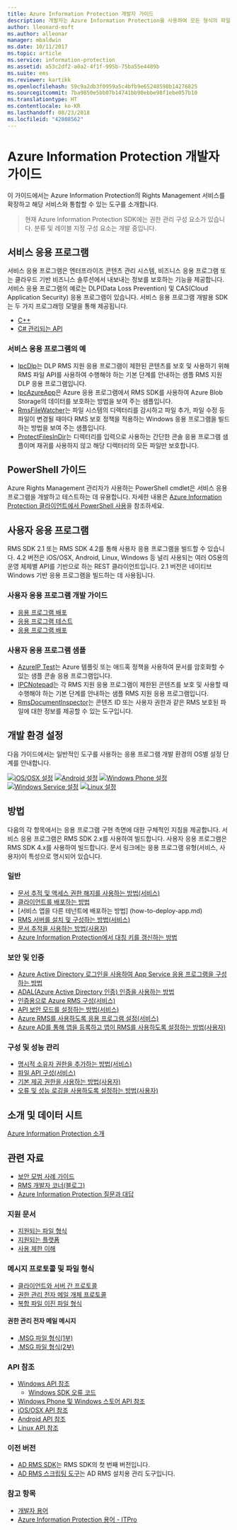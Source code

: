 ```yaml
---
title: Azure Information Protection 개발자 가이드
description: 개발자는 Azure Information Protection을 사용하여 모든 형식의 파일을 보호하고 관리할 수 있습니다.
author: lleonard-msft
ms.author: alleonar
manager: mbaldwin
ms.date: 10/11/2017
ms.topic: article
ms.service: information-protection
ms.assetid: a53c2df2-a0a2-4f1f-995b-75ba55e4489b
ms.suite: ems
ms.reviewer: kartikk
ms.openlocfilehash: 59c9a2db3f0959a5c4bfb9e65248598b14276825
ms.sourcegitcommit: 7ba9850e5bb07b14741bb90ebbe98f1ebe057b10
ms.translationtype: HT
ms.contentlocale: ko-KR
ms.lasthandoff: 08/23/2018
ms.locfileid: "42808562"
---
```

# <a name="azure-information-protection-developers-guide"></a>Azure Information Protection 개발자 가이드

이 가이드에서는 Azure Information Protection의 Rights Management 서비스를 확장하고 해당 서비스와 통합할 수 있는 도구를 소개합니다.

>현재 Azure Information Protection SDK에는 권한 관리 구성 요소가 있습니다. 분류 및 레이블 지정 구성 요소는 개발 중입니다.

## <a name="service-applications"></a>서비스 응용 프로그램

서비스 응용 프로그램은 엔터프라이즈 콘텐츠 관리 시스템, 비즈니스 응용 프로그램 또는 클라우드 기반 비즈니스 솔루션에서 내보내는 정보를 보호하는 기능을 제공합니다. 서비스 응용 프로그램의 예로는 DLP(Data Loss Prevention) 및 CAS(Cloud Application Security) 응용 프로그램이 있습니다. 서비스 응용 프로그램 개발용 SDK는 두 가지 프로그래밍 모델을 통해 제공됩니다.

- [C++](https://www.microsoft.com/download/details.aspx?id=38397)
- [C# 관리되는 API](https://github.com/Azure-Samples/Azure-Information-Protection-Samples/tree/master/IpcManagedAPI)

### <a name="examples-of-service-applications"></a>서비스 응용 프로그램의 예

- [IpcDlp](https://github.com/Azure-Samples/active-directory-dotnet-rms)는 DLP RMS 지원 응용 프로그램이 제한된 콘텐츠를 보호 및 사용하기 위해 RMS 파일 API를 사용하여 수행해야 하는 기본 단계를 안내하는 샘플 RMS 지원 DLP 응용 프로그램입니다.
- [IpcAzureApp](https://github.com/Azure-Samples/active-directory-dotnet-rms)은 Azure 응용 프로그램에서 RMS SDK를 사용하여 Azure Blob Storage의 데이터를 보호하는 방법을 보여 주는 샘플입니다.
- [RmsFileWatcher](https://github.com/Azure-Samples/active-directory-dotnet-rms)는 파일 시스템의 디렉터리를 감시하고 파일 추가, 파일 수정 등 파일이 변경될 때마다 RMS 보호 정책을 적용하는 Windows 응용 프로그램을 빌드하는 방법을 보여 주는 샘플입니다.
- [ProtectFilesInDir](https://github.com/Azure-Samples/Azure-Information-Protection-Samples/tree/master/ProtectFilesInDir)는 디렉터리를 입력으로 사용하는 간단한 콘솔 응용 프로그램 샘플이며 재귀를 사용하지 않고 해당 디렉터리의 모든 파일만 보호합니다.

## <a name="powershell-guides"></a>PowerShell 가이드

Azure Rights Management 관리자가 사용하는 PowerShell cmdlet은 서비스 응용 프로그램을 개발하고 테스트하는 데 유용합니다. 자세한 내용은 [Azure Information Protection 클라이언트에서 PowerShell 사용](/azure/information-protection/rms-client/client-admin-guide-powershell)을 참조하세요.

## <a name="user-applications"></a>사용자 응용 프로그램

RMS SDK 2.1 또는 RMS SDK 4.2를 통해 사용자 응용 프로그램을 빌드할 수 있습니다.
4.2 버전은 iOS/OSX, Android, Linux, Windows 등 널리 사용되는 여러 OS용의 운영 체제별 API를 기반으로 하는 REST 클라이언트입니다. 2.1 버전은 네이티브 Windows 기반 응용 프로그램을 빌드하는 데 사용됩니다.

### <a name="user-application-development-guides"></a>사용자 응용 프로그램 개발 가이드

- [응용 프로그램 배포](developing-your-application.md)
- [응용 프로그램 테스트](how-to-set-up-your-test-environment.md)
- [응용 프로그램 배포](deploying-your-application.md)

### <a name="user-application-samples"></a>사용자 응용 프로그램 샘플

- [AzureIP Test](https://github.com/Azure-Samples/Azure-Information-Protection-Samples/tree/master/AzureIP_Test)는 Azure 템플릿 또는 애드혹 정책을 사용하여 문서를 암호화할 수 있는 샘플 콘솔 응용 프로그램입니다.
- [IPCNotepad](https://github.com/Azure-Samples/Azure-Information-Protection-Samples/tree/master/AzureIP_Test)는 각 RMS 지원 응용 프로그램이 제한된 콘텐츠를 보호 및 사용할 때 수행해야 하는 기본 단계를 안내하는 샘플 RMS 지원 응용 프로그램입니다.
- [RmsDocumentInspector](https://github.com/Azure-Samples/active-directory-dotnet-rms)는 콘텐츠 ID 또는 사용자 권한과 같은 RMS 보호된 파일에 대한 정보를 제공할 수 있는 도구입니다.

## <a name="development-environment-setup"></a>개발 환경 설정

다음 가이드에서는 일반적인 도구를 사용하는 응용 프로그램 개발 환경의 OS별 설정 단계를 안내합니다.

[![iOS/OSX 설정](../media/develop/ios-icon.png)](ios-sdk.md)
[![Android 설정](../media/develop/android-icon.png)](android-sdk.md)
[![Windows Phone 설정](../media/develop/windows-phone-icon.png)](windows-phone-apps.md)
[![Windows Service 설정](../media/develop/windows-icon.png)](install-the-rms-sdk.md)
[![Linux 설정](../media/develop/linux-icon.png)](linux-setup.md)


## <a name="how-tos"></a>방법

다음의 각 항목에서는 응용 프로그램 구현 측면에 대한 구체적인 지침을 제공합니다. 서비스 응용 프로그램은 RMS SDK 2.x를 사용하여 빌드합니다. 사용자 응용 프로그램은 RMS SDK 4.x를 사용하여 빌드합니다. 문서 링크에는 응용 프로그램 유형(서비스, 사용자)이 특성으로 명시되어 있습니다.

### <a name="general"></a>일반

- [문서 추적 및 액세스 권한 해지를 사용하는 방법(서비스)](tracking-content.md)
- [클라이언트를 배포하는 방법](../rms-client/client-deployment-notes.md)
- [서비스 앱을 다른 테넌트에 배포하는 방법] (how-to-deploy-app.md)
- [RMS 서버를 설치 및 구성하는 방법(서비스)](how-to-install-and-configure-an-rms-server.md)
- [문서 추적을 사용하는 방법(사용자)](how-to-use-document-tracking.md)
- [Azure Information Protection에서 대칭 키를 갱신하는 방법](how-to-renew-symmetric-key.md)

### <a name="security-and-authentication"></a>보안 및 인증

- [Azure Active Directory 로그인을 사용하여 App Service 응용 프로그램을 구성하는 방법](https://docs.microsoft.com/azure/app-service-mobile/app-service-mobile-how-to-configure-active-directory-authentication)
- [ADAL(Azure Active Directory 인증) 인증을 사용하는 방법](how-to-use-adal-authentication.md)
- [인증용으로 Azure RMS 구성(서비스)](adal-auth.md)
- [API 보안 모드를 설정하는 방법(서비스)](setting-the-api-security-mode-api-mode.md)
- [Azure RMS를 사용하도록 응용 프로그램 설정(서비스)](how-to-use-file-api-with-aadrm-cloud.md)
- [Azure AD를 통해 앱을 등록하고 앱이 RMS를 사용하도록 설정하는 방법(사용자)](authentication-integration.md)

### <a name="configuration-and-performance-management"></a>구성 및 성능 관리

- [명시적 소유자 권한을 추가하는 방법(서비스)](add-explicit-owner-rights.md)
- [파일 API 구성(서비스)](file-api-configuration.md)
- [기본 제공 권한을 사용하는 방법(사용자)](built-in-rights-usage-restriction-reference.md)
- [오류 및 성능 로깅을 사용하도록 설정하는 방법(사용자)](enabling-logging.md)

## <a name="introduction-and-datasheets"></a>소개 및 데이터 시트

[Azure Information Protection 소개](https://www.microsoft.com/cloud-platform/azure-information-protection)

## <a name="other-resources"></a>관련 자료

- [보안 모범 사례 가이드](security-guidelines.md)
- [RMS 개발자 코너(블로그)](https://blogs.msdn.microsoft.com/rms/)
- [Azure Information Protection 질문과 대답](https://docs.microsoft.com/information-protection/get-started/faqs)

### <a name="support-articles"></a>지원 문서

- [지원되는 파일 형식](supported-file-formats.md)
- [지원되는 플랫폼](supported-platforms.md)
- [사용 제한 이해](understanding-usage-restrictions.md)

### <a name="message-protocol-and-file-formats"></a>메시지 프로토콜 및 파일 형식

- [클라이언트와 서버 간 프로토콜](https://msdn.microsoft.com/library/cc243191.aspx)
- [권한 관리 전자 메일 개체 프로토콜](https://msdn.microsoft.com/library/cc463909(v=EXCHG.80).aspx)
- [복합 파일 이진 파일 형식](https://msdn.microsoft.com/library/dd942138.aspx)

#### <a name="rights-managed-email-message"></a>권한 관리 전자 메일 메시지

- [.MSG 파일 형식(1부)](https://blogs.msdn.microsoft.com/openspecification/2009/11/06/msg-file-format-part-1/)
- [.MSG 파일 형식(2부)](https://blogs.msdn.microsoft.com/openspecification/2010/06/20/msg-file-format-rights-managed-email-message-part-2/)

### <a name="api-reference"></a>API 참조

- [Windows API 참조](https://msdn.microsoft.com/library/hh535292.aspx)
  - [Windows SDK 오류 코드](https://msdn.microsoft.com/library/hh535248.aspx)
- [Windows Phone 및 Windows 스토어 API 참조](https://msdn.microsoft.com/library/dn891914.aspx)
- [iOS/OSX API 참조](https://msdn.microsoft.com/library/dn758306.aspx)
- [Android API 참조](https://msdn.microsoft.com/library/dn758245.aspx)
- [Linux API 참조](http://azuread.github.io/rms-sdk-for-cpp/annotated.html)

### <a name="previous-versions"></a>이전 버전

- [AD RMS SDK](https://msdn.microsoft.com/library/cc530379.aspx)는 RMS SDK의 첫 번째 버전입니다.
- [AD RMS 스크립팅 도구](https://msdn.microsoft.com/library/bb968797.aspx)는 AD RMS 설치용 관리 도구입니다.

### <a name="see-also"></a>참고 항목

- [개발자 용어](terms.md)
- [Azure Information Protection 용어 - ITPro](../terminology.md)

